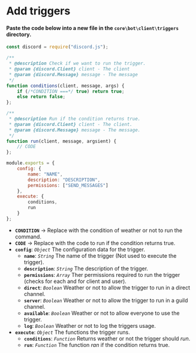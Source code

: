 # Add triggers
#### Paste the code below into a new file in the `core\bot\client\triggers` directory.
```js
const discord = require("discord.js");

/**
 * @description Check if we want to run the trigger.
 * @param {discord.Client} client - The client
 * @param {discord.Message} message - The message
 */
function conditions(client, message, args) {
    if (/*CONDITION ===*/ true) return true;
    else return false;
};

/**
 * @description Run if the condition returns true.
 * @param {discord.Client} client - The client.
 * @param {discord.Message} message - The message.
 */
function run(client, message, argsient) {
    // CODE
};

module.exports = {
    config: {
        name: "NAME",
        description: "DESCRIPTION",
        permissions: ["SEND_MESSAGES"]
    },
    execute: {
        conditions,
        run
    }
};
```
* **`CONDITION`** → Replace with the condition of weather or not to run the command.
* **`CODE`** → Replace with the code to run if the condition returns true.
* **`config`**: *`Object`* The configuration data for the trigger.
    * **`name`**: *`String`* The name of the trigger (Not used to execute the trigger).
    * **`description`**: *`String`* The description of the trigger.
    * **`permissions`**: *`Array`* Ther permissions required to run the trigger (checks for each and for client and user).
    * **`direct`**: *`Boolean`* Weather or not to allow the trigger to run in a direct channel.
    * **`server`**: *`Boolean`* Weather or not to allow the trigger to run in a guild channel.
    * **`available`**: *`Boolean`* Weather or not to allow everyone to use the trigger.
    * **`log`**: *`Boolean`* Weather or not to log the triggers usage.
* **`execute`**: *`Object`* The functions the trigger runs.
    * **`conditions`**: *`Function`* Returns weather or not the trigger should *run*.
    * **`run`**: *`Function`* The function *ran* if the condition returns true.